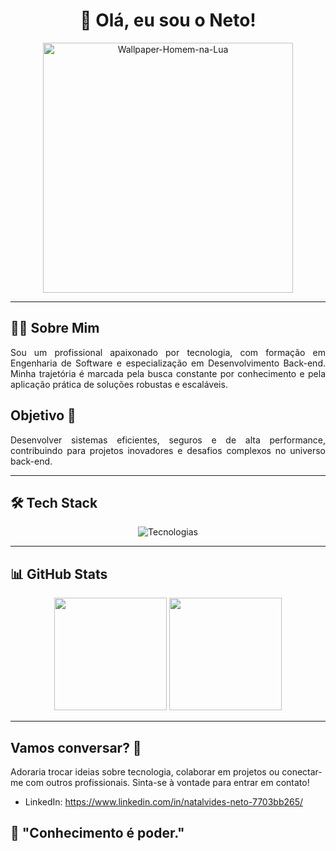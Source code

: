 <div align="center">
  
# 🌌 Olá, eu sou o Neto!
<img src="https://i.pinimg.com/564x/2f/3e/07/2f3e0726b2e2bfff37e4528d0b46ff17.jpg" alt="Wallpaper-Homem-na-Lua" width="400px">

</div>

---

## 👨‍💻 Sobre Mim  
<p align="justify">
  Sou um profissional apaixonado por tecnologia, com formação em Engenharia de Software e especialização em Desenvolvimento Back-end. Minha trajetória é marcada pela busca constante por conhecimento e pela aplicação prática de soluções robustas e escaláveis.
</p>

## Objetivo 🎯
<p align="justify">
  Desenvolver sistemas eficientes, seguros e de alta performance, contribuindo para projetos inovadores e desafios complexos no universo back-end.
</p>

---

## 🛠️ Tech Stack  

<div align="center">
  <img src="https://skillicons.dev/icons?i=js,html,css,nodejs,git,github,py,java&theme=light" alt="Tecnologias">
</div>

---

## 📊 GitHub Stats  
<div align="center">
  <img height="180em" src="https://github-readme-stats.vercel.app/api?username=natalvidesneto&show_icons=true&theme=radical&hide_border=true" />
  <img height="180em" src="https://github-readme-stats.vercel.app/api/top-langs/?username=natalvidesneto&theme=dark&hide_border=true&layout=compact" />
</div>

---
## Vamos conversar? 📩
Adoraria trocar ideias sobre tecnologia, colaborar em projetos ou conectar-me com outros profissionais. Sinta-se à vontade para entrar em contato!

- LinkedIn: https://www.linkedin.com/in/natalvides-neto-7703bb265/

## 🌟 **"Conhecimento é poder."**  
</div>
